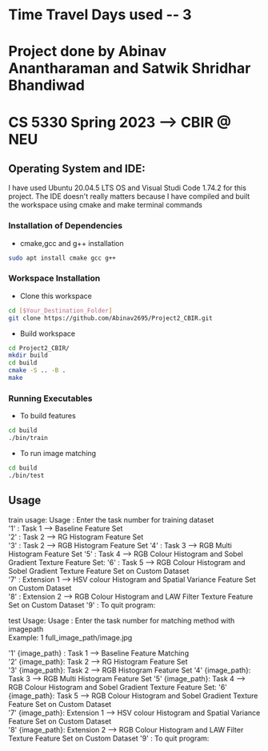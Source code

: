 # Time Travel Days used -- 3
# Project done by Abinav Anantharaman and Satwik Shridhar Bhandiwad


# CS 5330 Spring 2023 --> CBIR @ NEU

## Operating System and IDE:

I have used Ubuntu 20.04.5 LTS OS and Visual Studi Code 1.74.2 for this project. 
The IDE doesn't really matters because I have compiled and built the workspace using cmake and make terminal commands

### Installation of Dependencies
*  cmake,gcc and g++ installation
```bash
sudo apt install cmake gcc g++
```

### Workspace Installation
* Clone this workspace
```bash
cd [$Your_Destination_Folder]
git clone https://github.com/Abinav2695/Project2_CBIR.git
```
* Build workspace
```bash
cd Project2_CBIR/
mkdir build
cd build
cmake -S .. -B .
make
```

### Running Executables
* To build features  
```bash
cd build
./bin/train 
```

* To run image matching 
```bash
cd build
./bin/test 
```

## Usage
train usage:
Usage :  Enter the task number for training dataset   
 '1' : Task 1 --> Baseline Feature Set  
 '2' : Task 2 --> RG Histogram Feature Set  
 '3' : Task 2 --> RGB Histogram Feature Set 
 '4' : Task 3 --> RGB Multi Histogram Feature Set 
 '5' : Task 4 --> RGB Colour Histogram and Sobel Gradient Texture Feature Set: 
 '6' : Task 5 --> RGB Colour Histogram and Sobel Gradient Texture Feature Set on Custom Dataset  
 '7' : Extension 1 --> HSV colour Histogram and Spatial Variance Feature Set on Custom Dataset  
 '8' : Extension 2 --> RGB Colour Histogram and LAW Filter Texture Feature Set on Custom Dataset 
 '9' : To quit program: 

test Usage:
Usage :  Enter the task number for matching method with imagepath   
Example: 1 full_image_path/image.jpg   

 '1' {image_path} : Task 1 --> Baseline Feature Matching  
 '2' {image_path}: Task 2 --> RG Histogram Feature Set  
 '3' {image_path}: Task 2 --> RGB Histogram Feature Set 
 '4' {image_path}: Task 3 --> RGB Multi Histogram Feature Set 
 '5' {image_path}: Task 4 --> RGB Colour Histogram and Sobel Gradient Texture Feature Set: 
 '6' {image_path}: Task 5 --> RGB Colour Histogram and Sobel Gradient Texture Feature Set on Custom Dataset  
 '7' {image_path}: Extension 1 --> HSV colour Histogram and Spatial Variance Feature Set on Custom Dataset  
 '8' {image_path}: Extension 2 --> RGB Colour Histogram and LAW Filter Texture Feature Set on Custom Dataset 
 '9' : To quit program: 
 